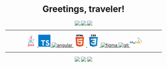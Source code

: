 <h1 align="center">Greetings, traveler!</h1>

<div align="center">
  
<a href="https://github.com/rulevamanda/github-readme-stats">
  <img align="center" src="https://github-readme-stats.vercel.app/api?username=rulevamanda&show_icons=true&bg_color=30,000000,3a3a3a&title_color=ff44ff&text_color=ffeeff&icon_color=ff44ff&border_color=ff44ff" />
</a>
  
<a href="https://github.com/rulevamanda/github-readme-stats">
  <img align="center" src="https://github-readme-stats.vercel.app/api/top-langs/?username=rulevamanda&show_icons=true&bg_color=30,000000,3a3a3a&title_color=ff44ff&text_color=ffeeff&icon_color=ff44ff&border_color=ff44ff" />
</a>
  
<a href="https://github.com/rulevamanda/github-readme-stats">
  <img align="center" src="https://github-readme-stats.vercel.app/api/wakatime?username=rulevamanda&show_icons=true&bg_color=30,000000,3a3a3a&title_color=ff44ff&text_color=ffeeff&icon_color=ff44ff&border_color=ff44ff" />
</a>

</div>

<hr>

<div align="center" style="display: inline_block">

<a href="https://developer.mozilla.org/en-US/docs/Glossary/Java" target="_blank">
  <img src="https://github.com/devicons/devicon/blob/master/icons/java/java-original-wordmark.svg" alt="java" width="40" height="40"/>
</a>

<a href="https://www.typescriptlang.org/" target="_blank">
  <img src="https://raw.githubusercontent.com/devicons/devicon/master/icons/typescript/typescript-original.svg" alt="typescript" width="40" height="40"/>
</a>

<a href="https://angular.io" target="_blank">
  <img src="https://angular.io/assets/images/logos/angular/angular.svg" alt="angular" width="40" height="40"/>
</a>

<a href="https://www.w3.org/html/" target="_blank">
  <img src="https://raw.githubusercontent.com/devicons/devicon/master/icons/html5/html5-original-wordmark.svg" alt="html5" width="40" height="40"/>
</a> 

<a href="https://www.w3schools.com/css/" target="_blank">
  <img src="https://raw.githubusercontent.com/devicons/devicon/master/icons/css3/css3-original-wordmark.svg" alt="css3" width="40" height="40"/>
</a>

<a href="https://www.figma.com/" target="_blank">
  <img src="https://www.vectorlogo.zone/logos/figma/figma-icon.svg" alt="figma" width="40" height="40"/>
</a> 

<a href="https://git-scm.com/" target="_blank">
  <img src="https://www.vectorlogo.zone/logos/git-scm/git-scm-icon.svg" alt="git" width="40" height="40"/>
</a>

<a href="https://www.mysql.com/" target="_blank">
  <img src="https://raw.githubusercontent.com/devicons/devicon/master/icons/mysql/mysql-original-wordmark.svg" alt="mysql" width="40" height="40"/>
</a>

</div>

<hr>

<div align="center">
  
[<img src = "https://img.shields.io/badge/instagram-%23E4405F.svg?&style=for-the-badge&logo=instagram&logoColor=white">](https://www.instagram.com/rulevamanda/)
[<img src="https://img.shields.io/badge/linkedin-%230077B5.svg?&style=for-the-badge&logo=linkedin&logoColor=white" />](https://www.linkedin.com/in/amanda-rulevas/)
[<img src="https://img.shields.io/badge/-gmail-2EC866?style=for-the-badge&logo=gmail&logoColor=white" />](mailto:rulevamanda@gmail.com)

</div>
